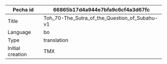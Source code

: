 |Pecha id | 66865b17d4a944e7bfa9c6cf4a3d67fc
| --- | --- 
|Title | Toh_70-The_Sutra_of_the_Question_of_Subahu-v1 
|Language | bo
|Type | translation
|Initial creation | TMX